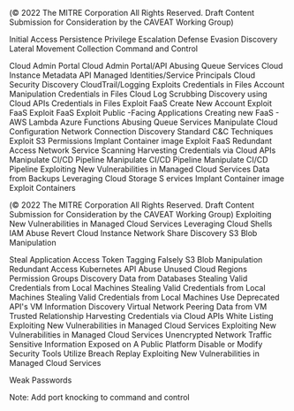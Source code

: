  
 
 
(© 2022 The MITRE Corporation All Rights Reserved. Draft Content 
Submission for Consideration by the CAVEAT Working Group) 
 
 
Initial Access Persistence Privilege Escalation Defense Evasion Discovery Lateral Movement Collection Command and 
Control 
 
Cloud Admin Portal 
 Cloud Admin 
Portal/API Abusing Queue Services 
Cloud Instance 
 Metadata API Managed 
Identities/Service 
Principals Cloud Security 
Discovery CloudTrail/Logging 
Exploits 
Credentials in Files Account Manipulation Credentials in Files Cloud Log Scrubbing Discovery using Cloud 
APIs Credentials in Files 
Exploit FaaS Create New Account Exploit FaaS Exploit FaaS 
 Exploit Public -Facing 
 Applications Creating new FaaS - AWS 
Lambda 
Azure Functions Abusing Queue 
Services Manipulate Cloud 
 Configuration Network Connection 
Discovery Standard C&C 
Techniques 
Exploit S3 Permissions Implant Container image Exploit FaaS Redundant Access Network Service 
Scanning 
Harvesting Credentials via 
Cloud APIs Manipulate CI/CD Pipeline Manipulate CI/CD 
Pipeline Manipulate CI/CD 
Pipeline Exploiting New 
Vulnerabilities in 
Managed Cloud 
Services Data from Backups Leveraging Cloud 
Storage S ervices 
Implant Container image 
 Exploit Containers 
 
 
(© 2022 The MITRE Corporation All Rights Reserved. Draft Content 
Submission for Consideration by the CAVEAT Working Group) 
 Exploiting New 
Vulnerabilities in Managed 
Cloud Services Leveraging Cloud Shells IAM Abuse Revert Cloud Instance Network Share 
Discovery S3 Blob Manipulation 
 
Steal Application 
Access Token Tagging Falsely 
S3 Blob Manipulation Redundant Access Kubernetes API Abuse Unused Cloud Regions Permission Groups 
Discovery Data from Databases 
Stealing Valid Credentials 
 from Local Machines Stealing Valid Credentials 
 from Local Machines Stealing Valid 
Credentials 
 from Local Machines Use Deprecated API's VM Information 
Discovery Virtual Network Peering Data from VM 
Trusted Relationship Harvesting Credentials 
via Cloud APIs White Listing Exploiting New 
Vulnerabilities in Managed 
Cloud Services 
 Exploiting New 
Vulnerabilities in Managed 
Cloud Services 
Unencrypted Network 
Traffic Sensitive Information 
Exposed on A Public 
Platform Disable or Modify 
Security Tools 
Utilize Breach Replay Exploiting New 
Vulnerabilities in 
Managed Cloud 
Services 
 
Weak Passwords 
 
 
 
 
 
Note: Add port knocking to command and control 